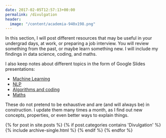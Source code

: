 ```yaml
---
date: 2017-02-05T12:57:13+00:00
permalink: /divulgation
header:
  image: "/content/academia-940x198.png"
---
```


  In this section, I will post different resources that may be useful in your undergrad days, at work, or preparing a job interview. You will review something from the past, or maybe learn something new. I will include my findings in data science, coding, and maths.

  I also keep notes about different topics in the form of Google Slides presentations:

  * <a href="https://docs.google.com/presentation/d/1abzvRA6VQyMPIfuLVh43QgDdgH-7XgnfE7v73kxNYWw/edit?usp=sharing">Machine Learning</a>
  * <a href="https://docs.google.com/presentation/d/14B0zzok1l1Zl-lUTigtAKubvBdVwBQfxhh1XWADHCRo/edit?usp=sharing">NLP</a>
  * <a href="https://docs.google.com/presentation/d/1EhUGzJlXeU0T1RZiDByrt9szTwanSFvTtFziHTyVFCk/edit?usp=sharing">Algorithms and coding</a>
  * <a href="https://docs.google.com/presentation/d/1ugNBNu3AcacuTo5aGWleNnYK5JqrubO_AUpDDRh-yWM/edit?usp=sharing">Maths</a>

These do not pretend to be exhaustive and are (and will always be) in construction.  I update them many times a month, as I find out new concepts, properties, or even better ways to explain things.

<div id="wp-ulike-post-181" class="wpulike wpulike-default " >
  <div class="wp_ulike_general_class wp_ulike_is_unliked">
    <a data-ulike-id="181" data-ulike-nonce="488aa8e0cc" data-ulike-type="likeThis" data-ulike-status="3" class="wp_ulike_btn wp_ulike_put_image"> </a> <span class="count-box"></span>
  </div>
</div>

{% for post in site.posts %}
  {% if post.categories contains 'Divulgation' %}
    {% include archive-single.html %}
  {% endif %}
{% endfor %}

